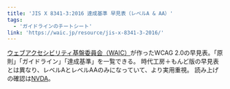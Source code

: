 ```yaml
---
title: 'JIS X 8341-3:2016 達成基準 早見表（レベルA & AA）'
tags:
  - 'ガイドラインのチートシート'
link: 'https://waic.jp/resource/jis-x-8341-3-2016/'
---
```


<a href="https://waic.jp">ウェブアクセシビリティ基盤委員会（WAIC）</a>が作ったWCAG 2.0の早見表。「原則」「ガイドライン」「達成基準」を一覧できる。
時代工房＋もんど版の早見表とは異なり、レベルAとレベルAAのみになっていて、より実用重視。
読み上げの確認は<a href="https://www.nvda.jp/">NVDA</a>。